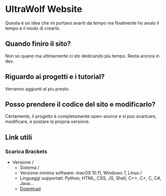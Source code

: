 # UltraWolf Website

Questa è un idea che mi portavo avanti da tempo ma finalmente ho avuto il tempo e il modo di crearlo.

## Quando finiro il sito?

Non so quano ma ultimamente ci sto dedicando piu tempo. Resta ancora in dev.

## Riguardo ai progetti e i tutorial?

Verranno aggiunti al piu presto.

## Posso prendere il codice del sito e modificarlo?

Certamente, il progetto è completamente open-source e si puo scaricare, modificare, e postare la propria versione.

## Link utili

### Scarica Brackets

- Versione /
  - Sistema /
  - Versione minima software: macOS 10.11, Windows 7, Linux /
  - Linguaggi supportati: Python, HTML, CSS, JS, Shell, C++, C+, C, C#, Java...
  - [Download](https://github.com/adobe/brackets/releases/tag/release-1.14.2) 

